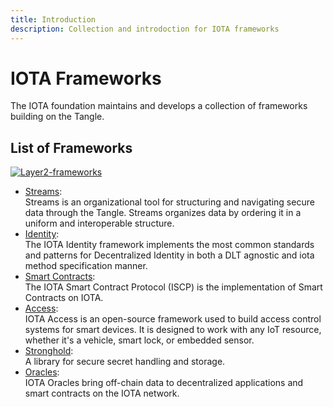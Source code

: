 ```yaml
---
title: Introduction
description: Collection and introdoction for IOTA frameworks
---
```


# IOTA Frameworks

The IOTA foundation maintains and develops a collection of frameworks building on the Tangle.

## List of Frameworks

[![Layer2-frameworks](/img/learn/layer2-frameworks.png)](/img/learn/layer2-frameworks.png)

- [Streams](/internal/participate/frameworks/streams):  
  Streams is an organizational tool for structuring and navigating secure data through the Tangle. Streams organizes data by ordering it in a uniform and interoperable structure.
- [Identity](/internal/participate/frameworks/identity):  
  The IOTA Identity framework implements the most common standards and patterns for Decentralized Identity in both a DLT agnostic and iota method specification manner.
- [Smart Contracts](/internal/participate/frameworks/smart-contracts):  
  The IOTA Smart Contract Protocol (ISCP) is the implementation of Smart Contracts on IOTA.
- [Access](/internal/participate/frameworks/access):  
  IOTA Access is an open-source framework used to build access control systems for smart devices. It is designed to work with any IoT resource, whether it's a vehicle, smart lock, or embedded sensor.
- [Stronghold](/internal/participate/frameworks/stronghold):  
  A library for secure secret handling and storage.
- [Oracles](/internal/participate/frameworks/oracles):  
  IOTA Oracles bring off-chain data to decentralized applications and smart contracts on the IOTA network.
